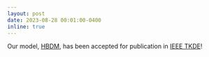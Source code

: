 ```yaml
---
layout: post
date: 2023-08-28 00:01:00-0400
inline: true
---
```


Our model, [HBDM](https://ieeexplore.ieee.org/abstract/document/10233071), has been accepted for publication in [IEEE TKDE](https://ieeexplore.ieee.org/xpl/RecentIssue.jsp?punumber=69)!
